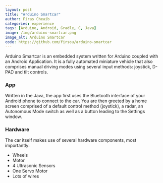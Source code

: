 ```yaml
---
layout: post
title: "Arduino Smartcar"
author: Firas Cheaib
categories: experience
tags: [Arduino, Android, Gradle, C, Java]
image: /img/arduino-smartcar.png
image_alt: Arduino Smartcar
code: https://github.com/firsou/arduino-smartcar
---
```


Arduino Smartcar is an embedded system written for Arduino coupled with an Android Application.
It is a fully automated miniature vehicle that also comprises manual driving modes using several input methods: joystick, D-PAD and tilt controls.

### App

Written in the Java, the app first uses the Bluetooth interface of your Android phone to connect to the car. You are then greeted by a home screen comprised of a default control method (joystick), a radar, an Autonomous Mode switch as well as a button leading to the Settings window.

### Hardware

The car itself makes use of several hardware components, most importantly:

- Wheels
- Motor
- 4 Ultrasonic Sensors
- One Servo Motor
- Lots of wires
